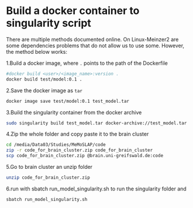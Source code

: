# Build a docker container to singularity script

There are multiple methods documented online. On Linux-Meinzer2
are some dependencies problems that do not allow us to use some.
However, the method below works:

1.Build a docker image, where `.` points to the path of the Dockerfile

```bash
#docker build <user>/<image_name>:version .
docker build test/model:0.1 .
```

2.Save the docker image as `tar`

```bash
docker image save test/model:0.1 test_model.tar
```

3.Build the singularity container from the docker archive

```bash
sudo singularity build test_model.tar docker-archive://test_model.tar
```

4.Zip the whole folder and copy paste it to the brain cluster

```bash
cd /media/Data03/Studies/MeMoSLAP/code
zip -r code_for_brain_cluster.zip code_for_brain_cluster
scp code_for_brain_cluster.zip @brain.uni-greifswald.de:code
```

5.Go to brain cluster an unzip folder
  
```bash
unzip code_for_brain_cluster.zip
```

6.run with sbatch run_model_singularity.sh to run the singularity folder and
  
```bash
sbatch run_model_singularity.sh
```
  
